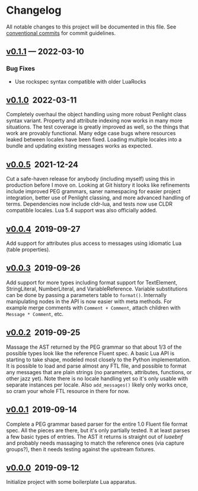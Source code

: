# Changelog

All notable changes to this project will be documented in this file. See [conventional commits](https://www.conventionalcommits.org) for commit guidelines.

## [v0.1.1](https://github.com/alerque/fluent-lua/releases/v0.1.1) — 2022-03-10

### Bug Fixes

- Use rockspec syntax compatible with older LuaRocks

## [v0.1.0](https://github.com/alerque/fluent-lua/releases/v0.1.0) ­ 2022-03-11

Completely overhaul the object handling using more robust Penlight class syntax variant.
Property and attribute indexing now works in many more situations.
The test coverage is greatly improved as well, so the things that work are provably functional.
Many edge case bugs where resources leaked between locales have been fixed.
Loading multiple locales into a bundle and updating existing messages works as expected.

## [v0.0.5](https://github.com/alerque/fluent-lua/releases/v0.0.5) ­ 2021-12-24

Cut a safe-haven release for anybody (including myself) using this in production before I move on.
Looking at Git history it looks like refinements include improved PEG grammars, saner namespacing for easier project integration, better use of Penlight classing, and more advanced handling of terms.
Dependencies now include cldr-lua, and tests now use CLDR compatible locales.
Lua 5.4 support was also officially added.

## [v0.0.4](https://github.com/alerque/fluent-lua/releases/v0.0.1) ­ 2019-09-27

Add support for attributes plus access to messages using idiomatic Lua (table properties).

## [v0.0.3](https://github.com/alerque/fluent-lua/releases/v0.0.1) ­ 2019-09-26

Add support for more types including format support for TextElement, StringLiteral, NumberLiteral, and VariableReference.
Variable substitutions can be done by passing a parameters table to `format()`.
Internally manipulating nodes in the API is now easier with meta methods.
For example merge comments with `Comment + Comment`, attach children with `Message * Comment`, etc.

## [v0.0.2](https://github.com/alerque/fluent-lua/releases/v0.0.1) ­ 2019-09-25

Massage the AST returned by the PEG grammar so that about 1/3 of the possible types look like the reference Fluent spec.
A basic Lua API is starting to take shape, modeled most closely to the Python implementation.
It is possible to load and parse almost any FTL file, and possible to format any messages that are plain strings (no parameters, attributes, functions, or other jazz yet).
Note there is no locale handling yet so it's only usable with separate instances per locale.
Also `add_messages()` likely only works once, so cram your whole FTL resource in there for now.

## [v0.0.1](https://github.com/alerque/fluent-lua/releases/v0.0.1) ­ 2019-09-14

Complete a PEG grammar based parser for the entire 1.0 Fluent file format spec.
All the pieces are there, but it's only partially tested.
It at least parses a few basic types of entries.
The AST it returns is straight out of *luaebnf* and probably needs massaging to match the reference ones (via capture groups?), then it needs testing against the upstream fixtures.

## [v0.0.0](https://github.com/alerque/fluent-lua/releases/v0.0.0) ­ 2019-09-12

Initialize project with some boilerplate Lua apparatus.

<!-- generated by git-cliff -->
